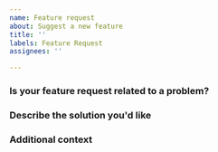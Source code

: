 ```yaml
---
name: Feature request
about: Suggest a new feature
title: ''
labels: Feature Request
assignees: ''

---
```


### Is your feature request related to a problem?
<!--
  A clear and concise description of what the problem is.
  Ex. I'm always frustrated when [...]
-->

### Describe the solution you'd like
<!-- A clear and concise description of what you want to happen. -->

### Additional context
<!-- Any other context or screenshots about the feature request here. Remove this section if you don't have any additional information. -->
